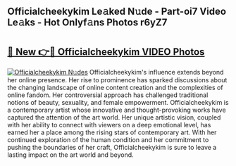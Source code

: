 ## Officialcheekykim Le𝚊ked N𝚞de - Part-oi7 Video Le𝚊ks - Hot Onlyf𝚊ns Photos r6yZ7

# <h2><a href="http://ac30850.deff.icu/?id=Officialcheekykim">🔗 New 👉🔴 Officialcheekykim VIDEO Photos</a></h2>

[![Officialcheekykim N𝚞des](https://i.imgur.com/rIISA9y.gif)](http://ac30850.deff.icu/?id=Officialcheekykim)
Officialcheekykim's influence extends beyond her online presence. Her rise to prominence has sparked discussions about the changing landscape of online content creation and the complexities of online fandom. Her controversial approach has challenged traditional notions of beauty, sexuality, and female empowerment. Officialcheekykim is a contemporary artist whose innovative and thought-provoking works have captured the attention of the art world. Her unique artistic vision, coupled with her ability to connect with viewers on a deep emotional level, has earned her a place among the rising stars of contemporary art. With her continued exploration of the human condition and her commitment to pushing the boundaries of her craft, Officialcheekykim is sure to leave a lasting impact on the art world and beyond.

